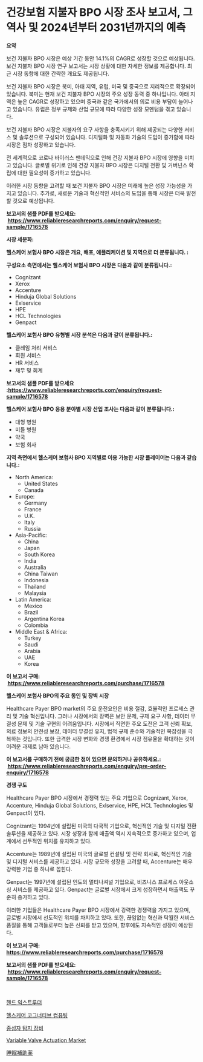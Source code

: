 <p><h1>건강보험 지불자 BPO 시장 조사 보고서, 그 역사 및 2024년부터 2031년까지의 예측</h1></p><p><strong>요약</strong></p>
<p><p>보건 지불자 BPO 시장은 예상 기간 동안 14.1%의 CAGR로 성장할 것으로 예상됩니다. 보건 지불자 BPO 시장 연구 보고서는 시장 상황에 대한 자세한 정보를 제공합니다. 최근 시장 동향에 대한 간략한 개요도 제공됩니다.</p><p>보건 지불자 BPO 시장은 북미, 아태 지역, 유럽, 미국 및 중국으로 지리적으로 확장되어 있습니다. 북미는 현재 보건 지불자 BPO 시장의 주요 성장 동력 중 하나입니다. 아태 지역은 높은 CAGR로 성장하고 있으며 중국과 같은 국가에서의 의료 비용 부담이 늘어나고 있습니다. 유럽은 정부 규제와 산업 규모에 따라 다양한 성장 모멘텀을 겪고 있습니다.</p><p>보건 지불자 BPO 시장은 지불자의 요구 사항을 충족시키기 위해 제공되는 다양한 서비스 및 솔루션으로 구성되어 있습니다. 디지털화 및 자동화 기술의 도입이 증가함에 따라 시장은 점차 성장하고 있습니다.</p><p>전 세계적으로 코로나 바이러스 팬데믹으로 인해 건강 지불자 BPO 시장에 영향을 미치고 있습니다. 글로벌 위기로 인해 건강 지불자 BPO 시장은 디지털 전환 및 거버넌스 확립에 대한 필요성이 증가하고 있습니다.</p><p>이러한 시장 동향을 고려할 때 보건 지불자 BPO 시장은 미래에 높은 성장 가능성을 가지고 있습니다. 추가로, 새로운 기술과 혁신적인 서비스의 도입을 통해 시장은 더욱 발전할 것으로 예상됩니다.</p></p>
<p><strong>보고서의 샘플 PDF를 받으세요: &nbsp;<a href="https://www.reliableresearchreports.com/enquiry/request-sample/1716578">https://www.reliableresearchreports.com/enquiry/request-sample/1716578</a></strong></p>
<p><strong>시장 세분화:</strong></p>
<p><strong> 헬스케어 보험사 BPO 시장은 개요, 배포, 애플리케이션 및 지역으로 더 분류됩니다. :</strong></p>
<p><strong>구성요소 측면에서는 헬스케어 보험사 BPO 시장은 다음과 같이 분류됩니다.:</strong></p>
<p><ul><li>Cognizant</li><li>Xerox</li><li>Accenture</li><li>Hinduja Global Solutions</li><li>Exlservice</li><li>HPE</li><li>HCL Technologies</li><li>Genpact</li></ul></p>
<p><strong> 헬스케어 보험사 BPO 유형별 시장 분석은 다음과 같이 분류됩니다.:</strong></p>
<p><ul><li>클레임 처리 서비스</li><li>회원 서비스</li><li>HR 서비스</li><li>재무 및 회계</li></ul></p>
<p><strong>보고서의 샘플 PDF를 받으세요 :<a href="https://www.reliableresearchreports.com/enquiry/request-sample/1716578">https://www.reliableresearchreports.com/enquiry/request-sample/1716578</a></strong></p>
<p><strong> 헬스케어 보험사 BPO 응용 분야별 시장 산업 조사는 다음과 같이 분류됩니다.:</strong></p>
<p><ul><li>대형 병원</li><li>미들 병원</li><li>약국</li><li>보험 회사</li></ul></p>
<p><strong>지역 측면에서 헬스케어 보험사 BPO 지역별로 이용 가능한 시장 플레이어는 다음과 같습니다.:</strong></p>
<p><ul>
    <li>
        North America:
        <ul>
            <li>United States</li>
            <li>Canada</li>
        </ul>
    </li>
    <li>
        Europe:
        <ul>
            <li>Germany</li>
            <li>France</li>
            <li>U.K.</li>
            <li>Italy</li>
            <li>Russia</li>
        </ul>
    </li>
    <li>
        Asia-Pacific:
        <ul>
            <li>China</li>
            <li>Japan</li>
            <li>South Korea</li>
            <li>India</li>
            <li>Australia</li>
            <li>China Taiwan</li>
            <li>Indonesia</li>
            <li>Thailand</li>
            <li>Malaysia</li>
        </ul>
    </li>
    <li>
        Latin America:
        <ul>
            <li>Mexico</li>
            <li>Brazil</li>
            <li>Argentina Korea</li>
            <li>Colombia</li>
        </ul>
    </li>
    <li>
        Middle East & Africa:
        <ul>
            <li>Turkey</li>
            <li>Saudi</li>
            <li>Arabia</li>
            <li>UAE</li>
            <li>Korea</li>
        </ul>
    </li>
    </ul></p>
<p><strong>이 보고서 구매: &nbsp;<a href="https://www.reliableresearchreports.com/purchase/1716578">https://www.reliableresearchreports.com/purchase/1716578</a></strong></p>
<p><strong>헬스케어 보험사 BPO의 주요 동인 및 장벽 시장</strong></p>
<p><p>Healthcare Payer BPO market의 주요 운전요인은 비용 절감, 효율적인 프로세스 관리 및 기술 혁신입니다. 그러나 시장에서의 장벽은 보안 문제, 규제 요구 사항, 데이터 무결성 문제 및 기술 구현의 어려움입니다. 시장에서 직면한 주요 도전은 고객 신뢰 확보, 의료 정보의 안전성 보장, 데이터 무결성 유지, 법적 규제 준수와 기술적인 복잡성을 극복하는 것입니다. 또한 급격한 시장 변화와 경쟁 환경에서 시장 점유율을 확대하는 것이 어려운 과제로 남아 있습니다.</p></p>
<p><strong>이 보고서를 구매하기 전에 궁금한 점이 있으면 문의하거나 공유하세요.: &nbsp;<a href="https://www.reliableresearchreports.com/enquiry/pre-order-enquiry/1716578">https://www.reliableresearchreports.com/enquiry/pre-order-enquiry/1716578</a></strong></p>
<p><strong>경쟁 구도</strong></p>
<p><p>Healthcare Payer BPO 시장에서 경쟁력 있는 주요 기업으로 Cognizant, Xerox, Accenture, Hinduja Global Solutions, Exlservice, HPE, HCL Technologies 및 Genpact이 있다. </p><p>Cognizant는 1994년에 설립된 미국의 다국적 기업으로, 혁신적인 기술 및 디지털 전환 솔루션을 제공하고 있다. 시장 성장과 함께 매출액 역시 지속적으로 증가하고 있으며, 업계에서 선두적인 위치를 유지하고 있다. </p><p>Accenture는 1989년에 설립된 미국의 글로벌 컨설팅 및 전략 회사로, 혁신적인 기술 및 디지털 서비스를 제공하고 있다. 시장 규모와 성장을 고려할 때, Accenture는 매우 강력한 기업 중 하나로 꼽힌다. </p><p>Genpact는 1997년에 설립된 인도의 멀티나셔널 기업으로, 비즈니스 프로세스 아웃소싱 서비스를 제공하고 있다. Genpact는 글로벌 시장에서 크게 성장하면서 매출액도 꾸준히 증가하고 있다. </p><p>이러한 기업들은 Healthcare Payer BPO 시장에서 강력한 경쟁력을 가지고 있으며, 글로벌 시장에서 선도적인 위치를 차지하고 있다. 또한, 끊임없는 혁신과 탁월한 서비스 품질을 통해 고객들로부터 높은 신뢰를 받고 있으며, 향후에도 지속적인 성장이 예상된다.</p></p>
<p><strong>이 보고서 구매: &nbsp; <a href="https://www.reliableresearchreports.com/purchase/1716578">https://www.reliableresearchreports.com/purchase/1716578</a></strong></p>
<p><strong>보고서의 샘플 PDF를 받으세요: &nbsp;<a href="https://www.reliableresearchreports.com/enquiry/request-sample/1716578">https://www.reliableresearchreports.com/enquiry/request-sample/1716578</a></strong><strong></strong></p>
<p>&nbsp;</p>
<p><p><a href="https://medium.com/@cute_priencsss/%ED%95%B8%EB%93%9C-%EC%9D%B5%EC%8A%A4%ED%8A%B8%EB%A3%A8%EB%8D%94-%EC%8B%9C%EC%9E%A5%EC%9D%80-%EC%8B%9C%EC%9E%A5-%EC%A0%90%EC%9C%A0%EC%9C%A8-%EC%8B%9C%EC%9E%A5-%EB%8F%99%ED%96%A5-%EB%B0%8F-%EC%8B%9C%EC%9E%A5-%EC%84%B1%EC%9E%A5%EC%97%90-%EB%8C%80%ED%95%9C-%EC%A0%95%EB%B3%B4%EB%A5%BC-%EC%A0%9C%EA%B3%B5%ED%95%A9%EB%8B%88%EB%8B%A4-2cbae3834687">핸드 익스트루더</a></p><p><a href="https://github.com/Maeennan456456/Market-Research-Report-List-1/blob/main/27512868529.md">헬스케어 코그너티브 컴퓨팅</a></p><p><a href="https://medium.com/@waynewood21/2024%EB%85%84%EB%B6%80%ED%84%B0-2031%EB%85%84%EA%B9%8C%EC%A7%80%EC%9D%98-%EC%A4%91%EC%84%B1%EC%9E%90-%EA%B0%90%EC%A7%80-%EC%9E%A5%EB%B9%84-%EC%8B%9C%EC%9E%A5-%EB%B6%84%EC%84%9D-%EB%B0%8F-%EA%B7%9C%EB%AA%A8-%EC%98%88%EC%B8%A1-8a98f3dbca96">중성자 탐지 장비</a></p><p><a href="https://issuu.com/reportprime-2/docs/variable-valve-actuation-market-size-2030.pptx">Variable Valve Actuation Market</a></p><p><a href="https://github.com/NashBeahan2023/Market-Research-Report-List-1/blob/main/89435179337.md">睡眠補助薬</a></p></p>